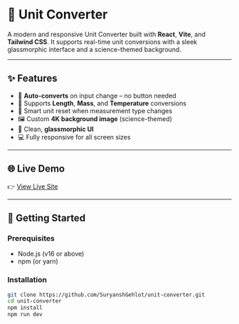 # 🔁 Unit Converter

A modern and responsive Unit Converter built with **React**, **Vite**, and **Tailwind CSS**. It supports real-time unit conversions with a sleek glassmorphic interface and a science-themed background.

---

## ✨ Features

- 🔄 **Auto-converts** on input change – no button needed
- 📏 Supports **Length**, **Mass**, and **Temperature** conversions
- 🧠 Smart unit reset when measurement type changes
- 🖼️ Custom **4K background image** (science-themed)
- 🧊 Clean, **glassmorphic UI**
- 💻 Fully responsive for all screen sizes

---

## 🌐 Live Demo

👉 [View Live Site](https://SuryanshGehlot.github.io/unit-converter)

---

## 🚀 Getting Started

### Prerequisites

- Node.js (v16 or above)
- npm (or yarn)

### Installation

```bash
git clone https://github.com/SuryanshGehlot/unit-converter.git
cd unit-converter
npm install
npm run dev
